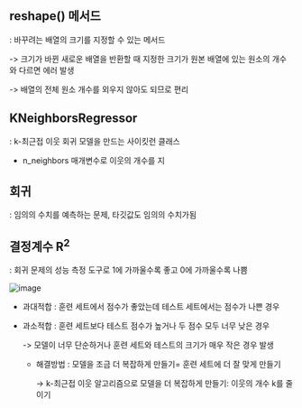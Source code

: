 ## reshape() 메서드
: 바꾸려는 배열의 크기를 지정할 수 있는 메서드

-> 크기가 바뀐 새로운 배열을 반환할 때 지정한 크기가 원본 배열에 있는 원소의 개수와 다르면 에러 발생

-> 배열의 전체 원소 개수를 외우지 않아도 되므로 편리

## KNeighborsRegressor 
: k-최근접 이웃 회귀 모델을 만드는 사이킷런 클래스
- n_neighbors 매개변수로 이웃의 개수를 지

## 회귀
: 임의의 수치를 예측하는 문제, 타깃값도 임의의 수치가됨

## 결정계수 R<sup>2</sup>
: 회귀 문제의 성능 측정 도구로 1에 가까울수록 좋고 0에 가까울수록 나쁨

![image](https://github.com/kw-chi-community/CHIC_24_machine-learning-study/assets/130336930/b106c964-b5c7-40a0-84bc-dce1f8f944d6)

- 과대적합
: 훈련 세트에서 점수가 좋았는데 테스트 세트에서는 점수가 나쁜 경우
- 과소적합
: 훈련 세트보다 테스트 점수가 높거나 두 점수 모두 너무 낮은 경우

  -> 모델이 너무 단순하거나 훈련 세트와 테스트의 크기가 매우 작은 경우 발생

   - 해결방법
: 모델을 조금 더 복잡하게 만들기= 훈련 세트에 더 잘 맞게 만들기

      -> k-최근접 이웃 알고리즘으로 모델을 더 복잡하게 만들기: 이웃의 개수 k를 줄이기

